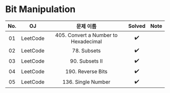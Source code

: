 # Bit Manipulation


|          No.          |        OJ        |        문제 이름         |        Solved         |  Note  |
| :-----: |  :--------: |:---------------------: | :-----: | :-----: |
| 01 | LeetCode | 405. Convert a Number to Hexadecimal | ✔️ |
| 02 | LeetCode | 78. Subsets | ✔️ |
| 03 | LeetCode | 90. Subsets II | ✔️ |
| 04 | LeetCode | 190. Reverse Bits | ✔️ |
| 05 | LeetCode | 136. Single Number | ✔️ |